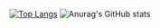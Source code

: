 [![Top Langs](https://github-readme-stats.vercel.app/api/top-langs/?username=anuraghazra&layout=donut-vertical)](https://github.com/anuraghazra/github-readme-stats)  ![Anurag's GitHub stats](https://github-readme-stats.vercel.app/api?username=anuraghazra&show_icons=true&theme=dracula)
